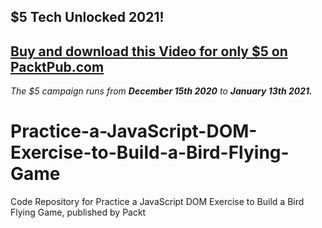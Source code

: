 ## $5 Tech Unlocked 2021!
[Buy and download this Video for only $5 on PacktPub.com](https://www.packtpub.com/product/build-an-interactive-bird-flying-game-using-javascript-dom-video/9781838823702)
-----
*The $5 campaign         runs from __December 15th 2020__ to __January 13th 2021.__*

# Practice-a-JavaScript-DOM-Exercise-to-Build-a-Bird-Flying-Game
Code Repository for Practice a JavaScript DOM Exercise to Build a Bird Flying Game, published by Packt
